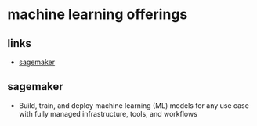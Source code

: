 # machine learning offerings

## links

- [sagemaker](https://aws.amazon.com/sagemaker/)

## sagemaker

- Build, train, and deploy machine learning (ML) models for any use case with fully managed infrastructure, tools, and workflows
 